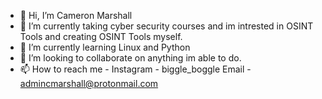 - 👋 Hi, I’m Cameron Marshall
- 👀 I’m currently taking cyber security courses and im intrested in OSINT Tools and creating OSINT Tools myself.
- 🌱 I’m currently learning Linux and Python
- 💞️ I’m looking to collaborate on anything im able to do.
- 📫 How to reach me -
Instagram - biggle_boggle
Email - admincmarshall@protonmail.com
<!---
BiggleBoggle/BiggleBoggle is a ✨ special ✨ repository because its `README.md` (this file) appears on your GitHub profile.
You can click the Preview link to take a look at your changes.
--->
